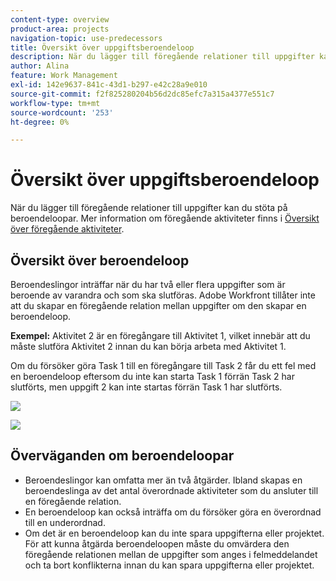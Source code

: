 ```yaml
---
content-type: overview
product-area: projects
navigation-topic: use-predecessors
title: Översikt över uppgiftsberoendeloop
description: När du lägger till föregående relationer till uppgifter kan du stöta på beroendeloopar. Mer information om föregående aktiviteter finns i Översikt över föregående aktiviteter.
author: Alina
feature: Work Management
exl-id: 142e9637-841c-43d1-b297-e42c28a9e010
source-git-commit: f2f825280204b56d2dc85efc7a315a4377e551c7
workflow-type: tm+mt
source-wordcount: '253'
ht-degree: 0%

---
```


# Översikt över uppgiftsberoendeloop

När du lägger till föregående relationer till uppgifter kan du stöta på beroendeloopar. Mer information om föregående aktiviteter finns i [Översikt över föregående aktiviteter](../../../manage-work/tasks/use-prdcssrs/predecessors-overview.md).

## Översikt över beroendeloop

Beroendeslingor inträffar när du har två eller flera uppgifter som är beroende av varandra och som ska slutföras. Adobe Workfront tillåter inte att du skapar en föregående relation mellan uppgifter om den skapar en beroendeloop.

**Exempel:** Aktivitet 2 är en föregångare till Aktivitet 1, vilket innebär att du måste slutföra Aktivitet 2 innan du kan börja arbeta med Aktivitet 1.

Om du försöker göra Task 1 till en föregångare till Task 2 får du ett fel med en beroendeloop eftersom du inte kan starta Task 1 förrän Task 2 har slutförts, men uppgift 2 kan inte startas förrän Task 1 har slutförts.

![](assets/dependency-loop-error-message-350x209.png)

![](assets/dependency-loop-in-task-list-nwe-350x97.png)

## Överväganden om beroendeloopar

* Beroendeslingor kan omfatta mer än två åtgärder. Ibland skapas en beroendeslinga av det antal överordnade aktiviteter som du ansluter till en föregående relation.
* En beroendeloop kan också inträffa om du försöker göra en överordnad till en underordnad.
* Om det är en beroendeloop kan du inte spara uppgifterna eller projektet. För att kunna åtgärda beroendeloopen måste du omvärdera den föregående relationen mellan de uppgifter som anges i felmeddelandet och ta bort konflikterna innan du kan spara uppgifterna eller projektet.

 

